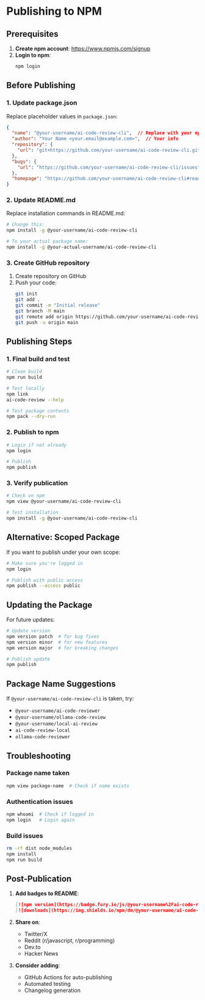 # Publishing to NPM

## Prerequisites

1. **Create npm account**: https://www.npmjs.com/signup
2. **Login to npm**:
   ```bash
   npm login
   ```

## Before Publishing

### 1. Update package.json

Replace placeholder values in `package.json`:

```json
{
  "name": "@your-username/ai-code-review-cli",  // Replace with your npm username
  "author": "Your Name <your.email@example.com>",  // Your info
  "repository": {
    "url": "git+https://github.com/your-username/ai-code-review-cli.git"  // Your repo
  },
  "bugs": {
    "url": "https://github.com/your-username/ai-code-review-cli/issues"  // Your repo
  },
  "homepage": "https://github.com/your-username/ai-code-review-cli#readme"  // Your repo
}
```

### 2. Update README.md

Replace installation commands in README.md:
```bash
# Change this:
npm install -g @your-username/ai-code-review-cli

# To your actual package name:
npm install -g @your-actual-username/ai-code-review-cli
```

### 3. Create GitHub repository

1. Create repository on GitHub
2. Push your code:
   ```bash
   git init
   git add .
   git commit -m "Initial release"
   git branch -M main
   git remote add origin https://github.com/your-username/ai-code-review-cli.git
   git push -u origin main
   ```

## Publishing Steps

### 1. Final build and test

```bash
# Clean build
npm run build

# Test locally
npm link
ai-code-review --help

# Test package contents
npm pack --dry-run
```

### 2. Publish to npm

```bash
# Login if not already
npm login

# Publish
npm publish
```

### 3. Verify publication

```bash
# Check on npm
npm view @your-username/ai-code-review-cli

# Test installation
npm install -g @your-username/ai-code-review-cli
```

## Alternative: Scoped Package

If you want to publish under your own scope:

```bash
# Make sure you're logged in
npm login

# Publish with public access
npm publish --access public
```

## Updating the Package

For future updates:

```bash
# Update version
npm version patch  # for bug fixes
npm version minor  # for new features  
npm version major  # for breaking changes

# Publish update
npm publish
```

## Package Name Suggestions

If `@your-username/ai-code-review-cli` is taken, try:
- `@your-username/ai-code-reviewer`
- `@your-username/ollama-code-review`
- `@your-username/local-ai-review`
- `ai-code-review-local`
- `ollama-code-reviewer`

## Troubleshooting

### Package name taken
```bash
npm view package-name  # Check if name exists
```

### Authentication issues
```bash
npm whoami  # Check if logged in
npm login   # Login again
```

### Build issues
```bash
rm -rf dist node_modules
npm install
npm run build
```

## Post-Publication

1. **Add badges to README**:
   ```markdown
   [![npm version](https://badge.fury.io/js/@your-username%2Fai-code-review-cli.svg)](https://badge.fury.io/js/@your-username%2Fai-code-review-cli)
   [![downloads](https://img.shields.io/npm/dm/@your-username/ai-code-review-cli.svg)](https://www.npmjs.com/package/@your-username/ai-code-review-cli)
   ```

2. **Share on**:
   - Twitter/X
   - Reddit (r/javascript, r/programming)
   - Dev.to
   - Hacker News

3. **Consider adding**:
   - GitHub Actions for auto-publishing
   - Automated testing
   - Changelog generation 
